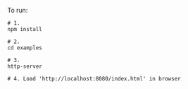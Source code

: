 To run:
```shell
# 1.
npm install

# 2.
cd examples

# 3.
http-server

# 4. Load 'http://localhost:8080/index.html' in browser
```
